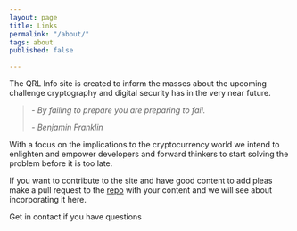 ```yaml
---
layout: page
title: Links
permalink: "/about/"
tags: about
published: false

---
```

The QRL Info site is created to inform the masses about the upcoming challenge cryptography and digital security has in the very near future.

> _- By failing to prepare you are preparing to fail._
>
> _- Benjamin Franklin_

With a focus on the implications to the cryptocurrency world we intend to enlighten and empower developers and forward thinkers to start solving the problem before it is too late.

If you want to contribute to the site and have good content to add pleas make a pull request to the [repo](https://github.com/fr1t2/theqrl.info "TheQRL.info Repo") with your content and we will see about incorporating it here.

Get in contact if you have questions